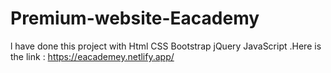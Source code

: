# Premium-website-Eacademy
l have done this project with Html CSS Bootstrap jQuery JavaScript .Here is the link : https://eacademey.netlify.app/
